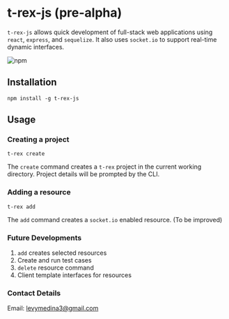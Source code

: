 # t-rex-js (pre-alpha)
```t-rex-js``` allows quick development of full-stack web applications using ```react```, ```express```, and ```sequelize```. It also uses ```socket.io``` to support real-time dynamic interfaces.

![npm](https://img.shields.io/npm/v/npm.svg?style=flat-square)

## Installation
```
npm install -g t-rex-js
```
## Usage
### Creating a project
```
t-rex create
```
The `create` command creates a `t-rex` project in the current working directory. Project details will be prompted by the CLI.

### Adding a resource
```
t-rex add
```
The `add` command creates a `socket.io` enabled resource. (To be improved)
### Future Developments
1. `add` creates selected resources
2. Create and run test cases
3. `delete` resource command
4. Client template interfaces for resources

### Contact Details
Email: levymedina3@gmail.com

